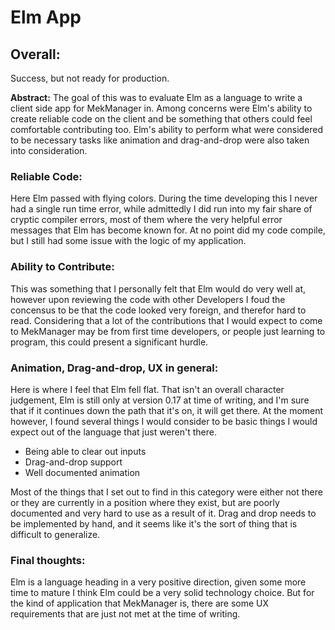 # Elm App

## Overall:
Success, but not ready for production.

**Abstract:** The goal of this was to evaluate Elm as a language to write a
client side app for MekManager in. Among concerns were Elm's ability to create
reliable code on the client and be something that others could feel
comfortable contributing too. Elm's ability to perform what were considered
to be necessary tasks like animation and drag-and-drop were also taken into
consideration.

### Reliable Code:
Here Elm passed with flying colors. During the time developing this I never had
a single run time error, while admittedly I did run into my fair share of
cryptic compiler errors, most of them where the very helpful error messages that
Elm has become known for. At no point did my code compile, but I still had some
issue with the logic of my application.

### Ability to Contribute:
This was something that I personally felt that Elm would do very well at,
however upon reviewing the code with other Developers I foud the concensus to be
that the code looked very foreign, and therefor hard to read. Considering that
a lot of the contributions that I would expect to come to MekManager may be from
first time developers, or people just learning to program, this could present
a significant hurdle.

### Animation, Drag-and-drop, UX in general:
Here is where I feel that Elm fell flat. That isn't an overall character
judgement, Elm is still only at version 0.17 at time of writing, and I'm sure
that if it continues down the path that it's on, it will get there. At the
moment however, I found several things I would consider to be basic things I
would expect out of the language that just weren't there.
  - Being able to clear out inputs
  - Drag-and-drop support
  - Well documented animation

Most of the things that I set out to find in this category were either not there
or they are currently in a position where they exist, but are poorly documented
and very hard to use as a result of it. Drag and drop needs to be implemented
by hand, and it seems like it's the sort of thing that is difficult to
generalize.

### Final thoughts:
Elm is a language heading in a very positive direction, given some more time
to mature I think Elm could be a very solid technology choice. But for the kind
of application that MekManager is, there are some UX requirements that are just
not met at the time of writing.
